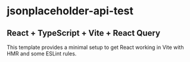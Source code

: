 # jsonplaceholder-api-test

## React + TypeScript + Vite + React Query

This template provides a minimal setup to get React working in Vite with HMR and some ESLint rules.
